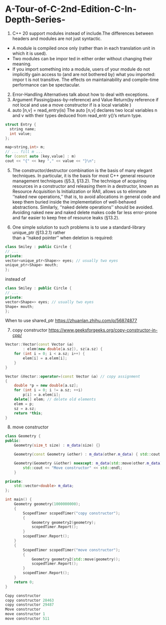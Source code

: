 # A-Tour-of-C-2nd-Edition-C-In-Depth-Series-
1. C++ 20 support modules instead of include.The differences between headers and modules are not just syntactic.       
+ A module is compiled once only (rather than in each translation unit in which it is used).
+ Two modules can be impor ted in either order without changing their meaning.
+ If you import something into a module, users of your module do not implicitly gain access
to (and are not bothered by) what you imported: impor t is not transitive.
The effects on maintainability and compile-time performance can be spectacular.

2. Error-Handling Alternatives talk about how to deal with exceptions.  
3. Argument Passing(pass-by-reference) and Value Return(by reference if not local and use a move constructor if is a local variable )   
4. auto [n,v] = read_entry(is) The auto [n,v] declares two local variables n and v with their types deduced from
read_entr y()’s return type.
``` c++
struct Entry {
  string name;
  int value;
};
```
``` c++
map<string,int> m;
// ... fill m ...
for (const auto [key,value] : m)
cout << "{" << key "," << value << "}\n";
```
5. The constructor/destructor combination is the basis of many elegant techniques. In particular, it is the basis for most C++ general resource management techniques (§5.3, §13.2). The technique of acquiring resources in a
constructor and releasing them in a destructor, known as Resource Acquisition Is Initialization or
RAII, allows us to eliminate ‘‘naked new operations,’’ that is, to avoid allocations in general code
and keep them buried inside the implementation of well-behaved abstractions. Similarly, ‘‘naked
delete operations’’ should be avoided. Avoiding naked new and naked delete makes code far less
error-prone and far easier to keep free of resource leaks (§13.2).

6. One simple solution to such problems is to use a standard-library unique_ptr (§13.2.1) rather     
than a ‘‘naked pointer’’ when deletion is required:
```c++
class Smiley : public Circle {
// ...
private:
vector<unique_ptr<Shape>> eyes; // usually two eyes
unique_ptr<Shape> mouth;
};
```
instead of    
```c++
class Smiley : public Circle {
// ...
private:
vector<Shape∗> eyes; // usually two eyes
Shape∗ mouth;
};
```
When to use shared_ptr https://zhuanlan.zhihu.com/p/56874877   

7. copy constructor 
https://www.geeksforgeeks.org/copy-constructor-in-cpp/   
```c++
Vector::Vector(const Vector &a)
        : elem(new double[a.sz]), sz(a.sz) {
    for (int i = 0; i < a.sz; i++) {
        elem[i] = a.elem[i];
    }
}
```
```c++
Vector &Vector::operator=(const Vector &a) // copy assignment
{
    double *p = new double[a.sz];
    for (int i = 0; i != a.sz; ++i)
        p[i] = a.elem[i];
    delete[] elem; // delete old elements
    elem = p;
    sz = a.sz;
    return *this;
}
```
8. move constructor
```c++
class Geometry {
public:
    Geometry(size_t size) : m_data(size) {}

    Geometry(const Geometry &other) : m_data(other.m_data) { std::cout << "Copy constructor" << std::endl; }

    Geometry(Geometry &&other) noexcept: m_data(std::move(other.m_data)) {
        std::cout << "Move constructor" << std::endl;
    }

private:
    std::vector<double> m_data;
};
```
```c++
int main() {
    Geometry geometry(1000000000);
    {
        ScopedTimer scopedTimer("copy constructor");
        {
            Geometry geometry2(geometry);
            scopedTimer.Report();
        }
        scopedTimer.Report();
    }
    {
        ScopedTimer scopedTimer("move constructor");
        {
            Geometry geometry2(std::move(geometry));
            scopedTimer.Report();
        }
        scopedTimer.Report();
    }
    return 0;
}
```
```c++
Copy constructor
copy constructor 28463
copy constructor 29487
Move constructor
move constructor 1
move constructor 511
```
